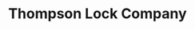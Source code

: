 ---
title: "Thompson Lock Company"
url: /mamaroneck/thompson-lock-company/
shop: Schlüsseldienst
---